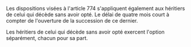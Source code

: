Les dispositions visées à l'article 774 s'appliquent également aux héritiers de celui qui décède sans avoir opté. Le délai de quatre mois court à compter de l'ouverture de la succession de ce dernier.

Les héritiers de celui qui décède sans avoir opté exercent l'option séparément, chacun pour sa part.
